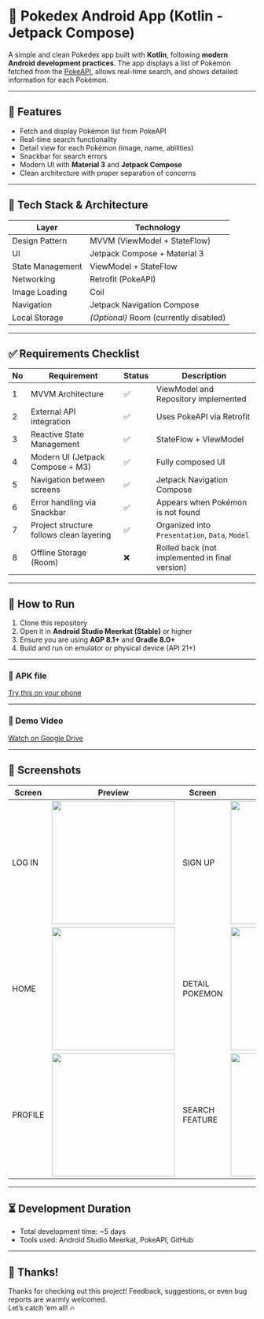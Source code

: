 # 🧩 Pokedex Android App (Kotlin - Jetpack Compose)

A simple and clean Pokedex app built with **Kotlin**, following **modern Android development practices**. The app displays a list of Pokémon fetched from the [PokeAPI](https://pokeapi.co/), allows real-time search, and shows detailed information for each Pokémon.

---

## 🚀 Features

- Fetch and display Pokémon list from PokeAPI
- Real-time search functionality
- Detail view for each Pokémon (image, name, abilities)
- Snackbar for search errors 
- Modern UI with **Material 3** and **Jetpack Compose**
- Clean architecture with proper separation of concerns

---

## 🧱 Tech Stack & Architecture

| Layer             | Technology                      |
|------------------|----------------------------------|
| Design Pattern    | MVVM (ViewModel + StateFlow)    |
| UI                | Jetpack Compose + Material 3    |
| State Management  | ViewModel + StateFlow           |
| Networking        | Retrofit (PokeAPI)              |
| Image Loading     | Coil                            |
| Navigation        | Jetpack Navigation Compose      |
| Local Storage     | *(Optional)* Room (currently disabled) |

---

## ✅ Requirements Checklist

| No | Requirement                            | Status  | Description |
|----|----------------------------------------|---------|-------------|
| 1  | MVVM Architecture                      | ✅      | ViewModel and Repository implemented |
| 2  | External API integration               | ✅      | Uses PokeAPI via Retrofit |
| 3  | Reactive State Management              | ✅      | StateFlow + ViewModel |
| 4  | Modern UI (Jetpack Compose + M3)       | ✅      | Fully composed UI |
| 5  | Navigation between screens             | ✅      | Jetpack Navigation Compose |
| 6  | Error handling via Snackbar            | ✅      | Appears when Pokémon is not found |
| 7  | Project structure follows clean layering | ✅    | Organized into `Presentation`, `Data`, `Model` |
| 8  | Offline Storage (Room)                 | ❌      | Rolled back (not implemented in final version) |

---

## 🧪 How to Run

1. Clone this repository
2. Open it in **Android Studio Meerkat (Stable)** or higher
3. Ensure you are using **AGP 8.1+** and **Gradle 8.0+**
4. Build and run on emulator or physical device (API 21+)

---

### 🧪 APK file
[Try this on your phone](https://drive.google.com/file/d/10IWKUjBMWGld4vdqgle63KGpEP1hk5NR/view?usp=sharing)

---

### 📝 Demo Video
[Watch on Google Drive](https://drive.google.com/file/d/1_JVGOteoMukgiNAZWYs34SrKEaTemuZ5/view?usp=sharing)

---

## 📸 Screenshots

| Screen | Preview | Screen | Preview |
|--------|---------|--------|---------|
| LOG IN | <img src="https://drive.google.com/uc?id=1EY51yzx1I7KV8MrzIu1S6EPpa9uXmA0B" width="250" /> | SIGN UP | <img src="https://drive.google.com/uc?id=1ZVM8WDM8LG-xzBCG6XKtEOrw1YlJR99u" width="250" /> |
| HOME | <img src="https://drive.google.com/uc?id=1Ly8DlT8ujsAFY-Mo9BAIa75UDlE99lx1" width="250" />| DETAIL POKEMON | <img src="https://drive.google.com/uc?id=1zsl0k_b2Z95uRhySd5fO7E5BtnXJqsnY" width="250" /> |
| PROFILE | <img src="https://drive.google.com/uc?id=1_NSPf3NuNkt5Y7NEbWpVWrBa-5CSbbwr" width="250" /> | SEARCH FEATURE | <img src="https://drive.google.com/uc?id=1dVPOV9WTW-ZjKdAIyPvVb11Jk4PBjmLr" width="250" /> |

---

## ⏳ Development Duration

- Total development time: ~5 days
- Tools used: Android Studio Meerkat, PokeAPI, GitHub

---

## 🙌 Thanks!

Thanks for checking out this project! Feedback, suggestions, or even bug reports are warmly welcomed.  
Let’s catch ‘em all! 🔥
